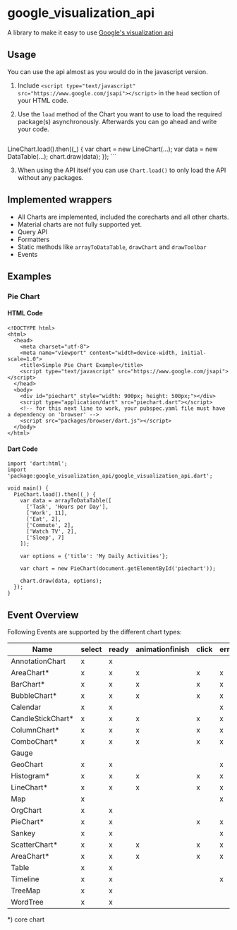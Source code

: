 # google_visualization_api

A library to make it easy to use [Google's visualization api][api]

## Usage

You can use the api almost as you would do in the javascript version.

1. Include `<script type="text/javascript" src="https://www.google.com/jsapi"></script>` in the `head` section of your HTML code.

2. Use the `load` method of the Chart you want to use to load the required package(s) asynchronously. Afterwards you can go ahead and write your code.
    ```
  LineChart.load().then((_) {
    var chart = new LineChart(...);
    var data = new DataTable(...);
    chart.draw(data);
  });
    ```

3. When using the API itself you can use `Chart.load()` to only load the API without any packages.

## Implemented wrappers

- All Charts are implemented, included the corecharts and all other charts.
- Material charts are not fully supported yet.
- Query API
- Formatters
- Static methods like `arrayToDataTable`, `drawChart` and `drawToolbar`
- Events

## Examples

### Pie Chart

#### HTML Code

```
<!DOCTYPE html>
<html>
  <head>
    <meta charset="utf-8">
    <meta name="viewport" content="width=device-width, initial-scale=1.0">
    <title>Simple Pie Chart Example</title>
    <script type="text/javascript" src="https://www.google.com/jsapi"></script>
  </head>
  <body>
    <div id="piechart" style="width: 900px; height: 500px;"></div>
    <script type="application/dart" src="piechart.dart"></script>
    <!-- for this next line to work, your pubspec.yaml file must have a dependency on 'browser' -->
    <script src="packages/browser/dart.js"></script>
  </body>
</html>
```

#### Dart Code
```
import 'dart:html';
import 'package:google_visualization_api/google_visualization_api.dart';

void main() {
  PieChart.load().then((_) {
    var data = arrayToDataTable([
      ['Task', 'Hours per Day'],
      ['Work', 11],
      ['Eat', 2],
      ['Commute', 2],
      ['Watch TV', 2],
      ['Sleep', 7]
    ]);

    var options = {'title': 'My Daily Activities'};

    var chart = new PieChart(document.getElementById('piechart'));

    chart.draw(data, options);
  });
}

```
[api]: https://developers.google.com/chart/

## Event Overview

Following Events are supported by the different chart types:

| Name | select | ready | animationfinish | click | error | onmouseover | onmouseout | regionClick | collapse | rangechange | page | sort | rollup |
| ---- | ------ | ----- | --------------- | ----- | ----- | ----------- | ---------- | ----------- | -------- | ----------- | ---- | ---- | ------ |
| AnnotationChart | x | x |  |  |  |  |  |  |  | x |  |  |  |
| AreaChart* | x | x | x | x | x | x | x |  |  |  |  |  |  |
| BarChart* | x | x | x | x | x | x | x |  |  |  |  |  |  |
| BubbleChart* | x | x | x | x | x | x | x |  |  |  |  |  |  |
| Calendar | x | x |  |  | x | x | x |  |  |  |  |  |  |
| CandleStickChart* | x | x | x | x | x | x | x |  |  |  |  |  |  |
| ColumnChart* | x | x | x | x | x | x | x |  |  |  |  |  |  |
| ComboChart* | x | x | x | x | x | x | x |  |  |  |  |  |  |
| Gauge |  |  |  |  |  |  |  |  |  |  |  |  |  |
| GeoChart | x | x |  |  | x |  |  | x |  |  |  |  |  |
| Histogram* | x | x | x | x | x | x | x |  |  |  |  |  |  |
| LineChart* | x | x | x | x | x | x | x |  |  |  |  |  |  |
| Map | x |  |  |  | x |  |  |  |  |  |  |  |  |
| OrgChart | x | x |  |  |  | x | x |  | x |  |  |  |  |
| PieChart* | x | x |  | x | x | x | x |  |  |  |  |  |  |
| Sankey | x | x |  |  | x | x | x |  |  |  |  |  |  |
| ScatterChart* | x | x | x | x | x | x | x |  |  |  |  |  |  |
| AreaChart* | x | x | x | x | x | x | x |  |  |  |  |  |  |
| Table | x | x |  |  |  |  |  |  |  |  | x | x |  |
| Timeline | x | x |  |  | x | x | x |  |  |  |  |  |  |
| TreeMap | x | x |  |  |  | x | x |  |  |  |  |  | x |
| WordTree | x | x |  |  |  |  |  |  |  |  |  |  |  |

*) core chart
